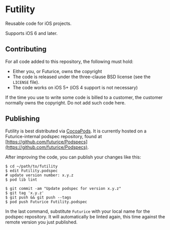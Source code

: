 Futility
========

Reusable code for iOS projects.

Supports iOS 6 and later.


Contributing
------------

For all code added to this repository, the following must hold:

- Either you, or Futurice, owns the copyright
- The code is released under the three-clause BSD license (see the `LICENSE` file).
- The code works on iOS 5+ (iOS 4 support is not necessary)

If the time you use to write some code is billed to a customer, the customer normally owns the copyright. Do not add such code here.

Publishing
----------

Futility is best distributed via [CocoaPods](http://cocoapods.org). It is currently hosted on a Futurice-internal podspec repository, found at [https://github.com/futurice/Podspecs](https://github.com/futurice/Podspecs).

After improving the code, you can publish your changes like this:

    $ cd ~/path/to/futility
    $ edit Futility.podspec
    # update version number: x.y.z
    $ pod lib lint

    $ git commit -am "Update podspec for version x.y.z"
    $ git tag 'x.y.z'
    $ git push && git push --tags
    $ pod push Futurice Futility.podspec

In the last command, substitute `Futurice` with your local name for the podspec repository. It will automatically be linted again, this time against the remote version you just published.
